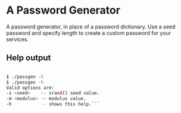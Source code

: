 # A Password Generator

A password generator, in place of a password dictionary.
Use a seed password and specify length to create a custom password for your services.

## Help output
```bash

$ ./passgen -h
$ ./passgen -h
Valid options are:
-s <seed>    -- srand() seed value.
-m <modulus> -- modulus value.
-h           -- shows this help.```
